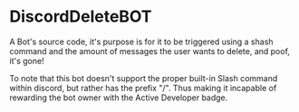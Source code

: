 # DiscordDeleteBOT
A Bot's source code, it's purpose is for it to be triggered using a shash command and the amount of messages the user wants to delete, and poof, it's gone!

To note that this bot doesn't support the proper built-in Slash command within discord, but rather has the prefix "/". Thus making it incapable of rewarding the bot owner with the Active Developer badge.
